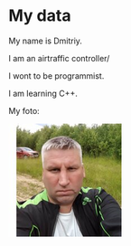 # My data

My name is Dmitriy.

I am an airtraffic controller/

I wont to be programmist.

I am learning C++.

My foto:

![foto](dima.jpg)
